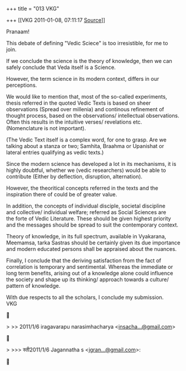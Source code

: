 +++
title = "013 VKG"

+++
[[VKG	2011-01-08, 07:11:17 [Source](https://groups.google.com/g/bvparishat/c/v31uWqMy4G8)]]



Pranaam!

This debate of defining "Vedic Sciece" is too irresistible, for me to  
join.

If we conclude the science is the theory of knowledge, then we can  
safely conclude that Veda itself is a Science.

However, the term science in its modern context, differs in our  
perceptions.

We would like to mention that, most of the so-called experiments,  
thesis referred in the quoted Vedic Texts is based on sheer  
observations (Spread over millenia) and continous refinement of  
thought process, based on the observations/ intellectual observations.  
Often this results in the intuitive verses/ revelations etc.  
(Nomenclature is not important).

(The Vedic Text itself is a complex word, for one to grasp. Are we  
talking about a stanza or two; Samhita, Braahma or Upanishat or  
lateral entries qualifying as vedic texts.)

Since the modern science has developed a lot in its mechanisms, it is  
highly doubtful, whether we (vedic researchers) would be able to  
contribute (Either by deflection, disruption, alternation).

However, the theoritical concepts referred in the texts and the  
inspiration there of could be of greater value.

In addition, the concepts of individual disciple, societal discipline  
and collective/ individual welfare; referred as Social Sciences are  
the forte of Vedic Literature. These should be given highest priority  
and the messages should be spread to suit the contemporary context.

Theory of knowledge, in its full spectrum, available in Vyakarana,  
Meemamsa, tarka Sastras should be certainly given its due importance  
and modern educated persons shall be appraised about the nuances.

Finally, I conclude that the deriving satisfaction from the fact of  
correlation is temporary and sentimental. Whereas the immediate or  
long term benefits, arising out of a knowledge alone could influence  
the society and shape up its thinking/ approach towards a culture/  
pattern of knowledge.

With due respects to all the scholars, I conclude my submission.  
VKG



\> \>\> 2011/1/6 iragavarapu narasimhacharya \<[insacha...@gmail.com]()\>



\> \>\>\> स्ती2011/1/6 Jagannatha s \<[jgran...@gmail.com]()\>:



